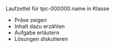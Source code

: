 <!-- LTeX:Language=de-DE -->

Laufzettel für tpc-000000.name in Klasse 

* Präse zeigen
* Inhalt dazu erzählen
* Aufgabe erläutern
* Lösungen diskutieren
